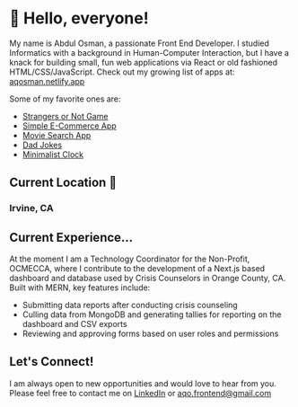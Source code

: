# :wave: Hello, everyone!

My name is Abdul Osman, a passionate Front End Developer. I studied Informatics with a background in Human-Computer Interaction, but I have a knack for building small, fun web applications via React or old fashioned HTML/CSS/JavaScript. Check out my growing list of apps at: <a href="aqosman.netlify.app" target="_blank">aqosman.netlify.app</a><br/>

Some of my favorite ones are:
<ul>
  <li><a href="https://strangers-or-not.vercel.app/" target="_blank">Strangers or Not Game</a></li>
  <li><a href="https://ecommerce-aqosman.vercel.app/" target="_blank">Simple E-Commerce App</a></li>
  <li><a href="https://movieapp-aqosman.netlify.app/" target="_blank">Movie Search App</a></li>
  <li><a href="https://dadjokes-aqosman.netlify.app/" target="_blank">Dad Jokes</a></li>
  <li><a href="https://minimal-clock-aqosman.netlify.app/" target="_blank">Minimalist Clock</a></li>
</ul>

## Current Location 📍
### Irvine, CA <br>

## Current Experience...
At the moment I am a Technology Coordinator for the Non-Profit, OCMECCA, where I contribute to the development of a Next.js based dashboard and database used by Crisis Counselors in Orange County, CA. Built with MERN, key features include:

<ul>
<li>Submitting data reports after conducting crisis counseling</li>
<li>Culling data from MongoDB and generating tallies for reporting on the dashboard and CSV exports</li>
<li>Reviewing and approving forms based on user roles and permissions</li>
</ul>

## Let's Connect!
I am always open to new opportunities and would love to hear from you. Please feel free to contact me on <a href="https://linkedin.com/in/aqodev" target="_blank">LinkedIn</a> or <a href="mailto:aqo.frontend@gmail.com">aqo.frontend@gmail.com</a>

